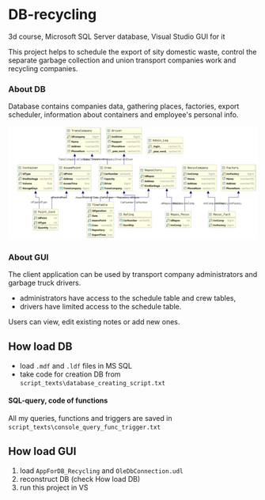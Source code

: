 # DB-recycling
3d course, Microsoft SQL Server database, Visual Studio GUI for it

This project helps to schedule the export of sity domestic waste,
control the separate garbage collection and union transport companies work and recycling companies.

### About DB
Database contains companies data, gathering places, factories, export scheduler, information about containers and employee's personal info.


![](/data_models/relational_data_model_official.png)

### About GUI
The client application can be used by transport company administrators and garbage truck drivers. 
- administrators have access to the schedule table and crew tables, 
- drivers have limited access to the schedule table. 

Users can view, edit existing notes or add new ones.

## How load DB
- load `.mdf` and `.ldf` files in MS SQL
- take code for creation DB from `script_texts\database_creating_script.txt`

#### SQL-query, code of functions
All my queries, functions and triggers are saved in `script_texts\console_query_func_trigger.txt`

## How load GUI
1. load `AppForDB_Recycling` and `OleDbConnection.udl`
2. reconstruct DB (check How load DB)
3. run this project in VS
